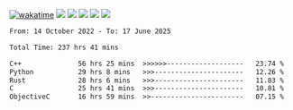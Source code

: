 [![wakatime](https://wakatime.com/badge/user/368879df-dc38-4b1a-86c4-8a2054a0e074.svg)](https://wakatime.com/@368879df-dc38-4b1a-86c4-8a2054a0e074)
<img src="https://img.shields.io/badge/Windows-0078D6?style=flat&logo=Windows&logoColor=white">
<img src="https://img.shields.io/badge/IntelliJ_IDEA-000000.svg?style=flat&logo=IntelliJ-IDEA&logoColor=white">
<img src="https://img.shields.io/badge/CLion-000000.svg?style=flat&logo=CLion&logoColor=white">
<img src="https://img.shields.io/badge/Visual_Studio_Code-007ACC?style=flat&logo=Visual-Studio-Code&logoColor=white">
<img src="https://img.shields.io/badge/Discord-5865F2?label=kano42&style=flat&logo=discord&logoColor=white">
<br>


<!--START_SECTION:waka-->

```txt
From: 14 October 2022 - To: 17 June 2025

Total Time: 237 hrs 41 mins

C++              56 hrs 25 mins  >>>>>>-------------------   23.74 %
Python           29 hrs 8 mins   >>>----------------------   12.26 %
Rust             28 hrs 6 mins   >>>----------------------   11.83 %
C                25 hrs 41 mins  >>>----------------------   10.81 %
ObjectiveC       16 hrs 59 mins  >>-----------------------   07.15 %
```

<!--END_SECTION:waka-->
